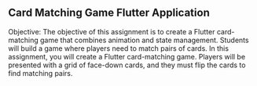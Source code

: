 ## Card Matching Game Flutter Application
Objective: The objective of this assignment is to create a Flutter card-matching game that combines
animation and state management. Students will build a game where players need to match pairs of cards.
In this assignment, you will create a Flutter card-matching game. Players will be presented with a grid of
face-down cards, and they must flip the cards to find matching pairs.
